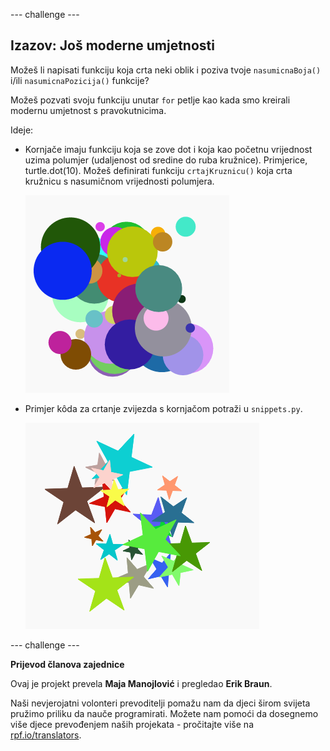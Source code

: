 --- challenge ---

## Izazov: Još moderne umjetnosti

Možeš li napisati funkciju koja crta neki oblik i poziva tvoje `nasumicnaBoja()` i/ili `nasumicnaPozicija()` funkcije?

Možeš pozvati svoju funkciju unutar `for` petlje kao kada smo kreirali modernu umjetnost s pravokutnicima.

Ideje:

- Kornjače imaju funkciju koja se zove dot i koja kao početnu vrijednost uzima polumjer (udaljenost od sredine do ruba kružnice). Primjerice, turtle.dot(10). Možeš definirati funkciju `crtajKruznicu()` koja crta kružnicu s nasumičnom vrijednosti polumjera.
    
    ![screenshot](images/modern-circles.png)

- Primjer kôda za crtanje zvijezda s kornjačom potraži u `snippets.py`.
    
    ![screenshot](images/modern-stars.png)

--- challenge ---


**Prijevod članova zajednice**

Ovaj je projekt prevela **Maja Manojlović** i pregledao **Erik Braun**.

Naši nevjerojatni volonteri prevoditelji pomažu nam da djeci širom svijeta pružimo priliku da nauče programirati. Možete nam pomoći da dosegnemo više djece prevođenjem naših projekata - pročitajte više na [rpf.io/translators](https://rpf.io/translators).